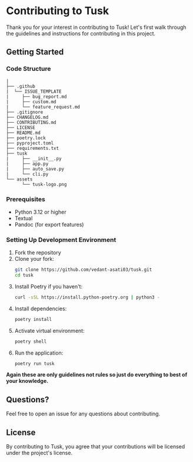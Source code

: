 # Contributing to Tusk

Thank you for your interest in contributing to Tusk! Let's first walk through the guidelines and instructions for contributing in this project.

## Getting Started

### Code Structure
```
|
├── .github
|  └── ISSUE_TEMPLATE
|     ├── bug_report.md
|     ├── custom.md
|     └── feature_request.md
├── .gitignore
├── CHANGELOG.md
├── CONTRIBUTING.md
├── LICENSE
├── README.md
├── poetry.lock
├── pyproject.toml
├── requirements.txt
├── tusk
|     ├── __init__.py
|     ├── app.py
|     ├── auto_save.py
|     └── cli.py   
└── assets
      └── tusk-logo.png
```

### Prerequisites
- Python 3.12 or higher
- Textual
- Pandoc (for export features)

### Setting Up Development Environment
1. Fork the repository
2. Clone your fork:
   ```bash
   git clone https://github.com/vedant-asati03/tusk.git
   cd tusk
   ```
3. Install Poetry if you haven't:
   ```bash
   curl -sSL https://install.python-poetry.org | python3 -
   ```
4. Install dependencies:
   ```bash
   poetry install
   ```
5. Activate virtual environment:
   ```bash
   poetry shell
   ```
6. Run the application:
   ```bash
   poetry run tusk
   ```

**Again these are only guidelines not rules so just do everything to best of your knowledge.**

## Questions?

Feel free to open an issue for any questions about contributing.

## License

By contributing to Tusk, you agree that your contributions will be licensed under the project's license.
